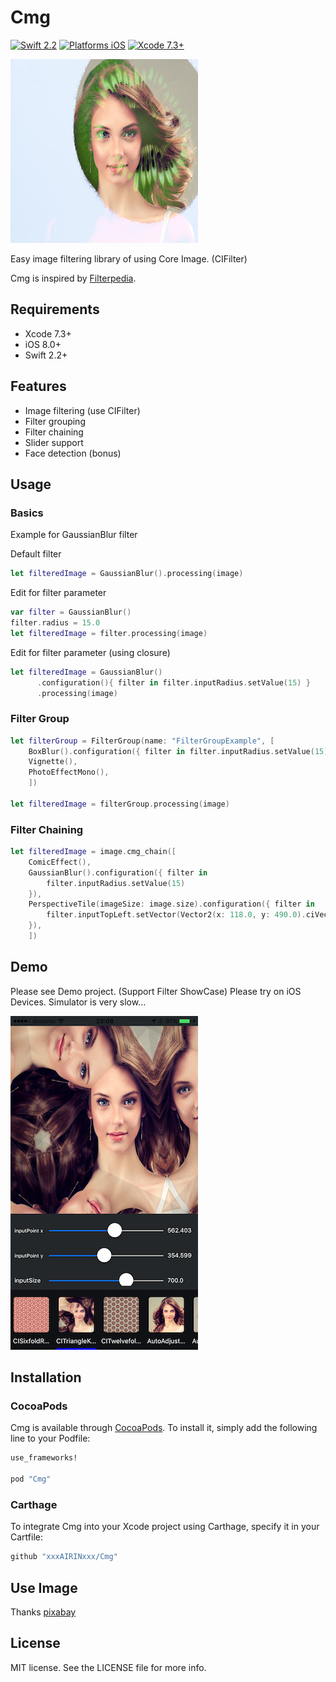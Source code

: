 # Cmg

[![Swift 2.2](https://img.shields.io/badge/Swift-2.2-orange.svg?style=flat)](https://developer.apple.com/swift/)
[![Platforms iOS](https://img.shields.io/badge/Platforms-iOS-lightgray.svg?style=flat)](https://developer.apple.com/swift/)
[![Xcode 7.3+](https://img.shields.io/badge/Xcode-7.3+-blue.svg?style=flat)](https://developer.apple.com/swift/)

![CmgImage](Images/CmgImage.png "CmgImage")

Easy image filtering library of using Core Image. (CIFilter)

Cmg is inspired by [Filterpedia](https://github.com/FlexMonkey/Filterpedia).

## Requirements

* Xcode 7.3+
* iOS 8.0+
* Swift 2.2+

## Features

- Image filtering (use CIFilter)
- Filter grouping
- Filter chaining
- Slider support
- Face detection (bonus)

## Usage

### Basics

Example for GaussianBlur filter

Default filter
```swift
let filteredImage = GaussianBlur().processing(image)
```

Edit for filter parameter

```swift
var filter = GaussianBlur()
filter.radius = 15.0
let filteredImage = filter.processing(image)
```

Edit for filter parameter (using closure)

```swift
let filteredImage = GaussianBlur()
      .configuration(){ filter in filter.inputRadius.setValue(15) }
      .processing(image)
```

### Filter Group

```swift
let filterGroup = FilterGroup(name: "FilterGroupExample", [
    BoxBlur().configuration({ filter in filter.inputRadius.setValue(15) }),
    Vignette(),
    PhotoEffectMono(),
    ])

let filteredImage = filterGroup.processing(image)
```

### Filter Chaining

```swift
let filteredImage = image.cmg_chain([
    ComicEffect(),
    GaussianBlur().configuration({ filter in
        filter.inputRadius.setValue(15)
    }),
    PerspectiveTile(imageSize: image.size).configuration({ filter in
        filter.inputTopLeft.setVector(Vector2(x: 118.0, y: 490.0).ciVector)
    }),
    ])
```

## Demo

Please see Demo project. (Support Filter ShowCase)
Please try on iOS Devices.
Simulator is very slow...

![Screenshot](Images/Screenshot.png "Screenshot")

## Installation

### CocoaPods

Cmg is available through [CocoaPods](http://cocoapods.org). To install
it, simply add the following line to your Podfile:

```ruby
use_frameworks!

pod "Cmg"
```

### Carthage

To integrate Cmg into your Xcode project using Carthage, specify it in your Cartfile:

```ruby
github "xxxAIRINxxx/Cmg"
```

## Use Image

Thanks [pixabay](https://pixabay.com/)

## License

MIT license. See the LICENSE file for more info.
